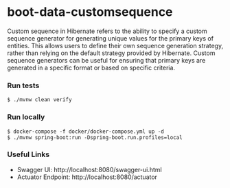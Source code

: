 # boot-data-customsequence

Custom sequence in Hibernate refers to the ability to specify a custom sequence generator for generating unique values for the primary keys of entities. This allows users to define their own sequence generation strategy, rather than relying on the default strategy provided by Hibernate. Custom sequence generators can be useful for ensuring that primary keys are generated in a specific format or based on specific criteria.

### Run tests
`$ ./mvnw clean verify`

### Run locally
```shell
$ docker-compose -f docker/docker-compose.yml up -d
$ ./mvnw spring-boot:run -Dspring-boot.run.profiles=local
```


### Useful Links
* Swagger UI: http://localhost:8080/swagger-ui.html
* Actuator Endpoint: http://localhost:8080/actuator
